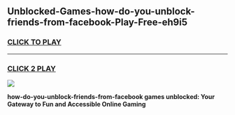 
## Unblocked-Games-how-do-you-unblock-friends-from-facebook-Play-Free-eh9i5
<h3>
<a href="https://premium76.site?title=how-do-you-unblock-friends-from-facebook&ref=10A">CLICK TO PLAY</a></h3>
<hr>

<h3>
<a href="https://premium76.site?title=how-do-you-unblock-friends-from-facebook&ref=10A">CLICK 2 PLAY</a>
  
</h3>

<a href="https://premium76.site?title=how-do-you-unblock-friends-from-facebook&ref=10A"><img src="https://clearcache.store/games.png"></a>


**how-do-you-unblock-friends-from-facebook games unblocked: Your Gateway to Fun and Accessible Online Gaming**
